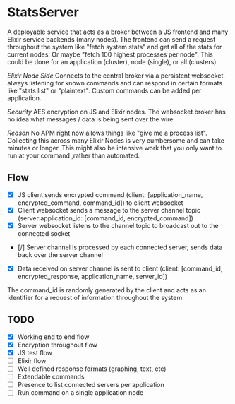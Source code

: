 # StatsServer

A deployable service that acts as a broker between a JS frontend and many Elixir service backends (many nodes). The frontend can send a request throughout the system like "fetch system stats" and get all of the stats for current nodes. Or maybe "fetch 100 highest processes per node". This could be done for an application (cluster), node (single), or all (clusters)

*Elixir Node Side*
Connects to the central broker via a persistent websocket. always listening for known commands and can respond in certain formats like "stats list" or "plaintext". Custom commands can be added per application.

*Security*
AES encryption on JS and Elixir nodes. The websocket broker has no idea what messages / data is being sent over the wire.

*Reason*
No APM right now allows things like "give me a process list". Collecting this across many Elixir Nodes is very cumbersome and can take minutes or longer. This might also be intensive work that you only want to run at your command ,rather than automated.

## Flow

- [x] JS client sends encrypted command (client: [application_name, encrypted_command, command_id]) to client websocket
- [x] Client websocket sends a message to the server channel topic (server:application_id: [command_id, encrypted_command])
- [x] Server websocket listens to the channel topic to broadcast out to the connected socket
- [/] Server channel is processed by each connected server, sends data back over the server channel
- [x] Data received on server channel is sent to client (client: [command_id, encrypted_response, application_name, server_id])

The command_id is randomly generated by the client and acts as an identifier for a request of information throughout the system.

## TODO

- [x] Working end to end flow
- [x] Encryption throughout flow
- [x] JS test flow
- [ ] Elixir flow
- [ ] Well defined response formats (graphing, text, etc)
- [ ] Extendable commands
- [ ] Presence to list connected servers per application
- [ ] Run command on a single application node
